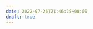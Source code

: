 ```yaml
---
date: 2022-07-26T21:46:25+08:00
draft: true
---
```


<!-- This file shouldn't be deleted. It's used to disable the `post/index.html` page. -->

<!-- We should set this md file to be a draft. Because we don't want to have `post/index.html`. -->
